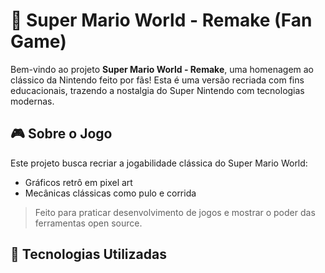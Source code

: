 # 🍄 Super Mario World - Remake (Fan Game)

Bem-vindo ao projeto **Super Mario World - Remake**, uma homenagem ao clássico da Nintendo feito por fãs! Esta é uma versão recriada com fins educacionais, trazendo a nostalgia do Super Nintendo com tecnologias modernas.

## 🎮 Sobre o Jogo

Este projeto busca recriar a jogabilidade clássica do Super Mario World:
- Gráficos retrô em pixel art
- Mecânicas clássicas como pulo e corrida

> Feito para praticar desenvolvimento de jogos e mostrar o poder das ferramentas open source.

## 🚀 Tecnologias Utilizadas
